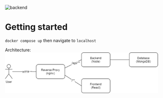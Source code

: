 ![backend](https://github.com/fedpet/aws-project/actions/workflows/backend.yml/badge.svg)

# Getting started
`docker compose up` then navigate to `localhost`

Architecture:
![Architecture](./documentation/arch.png)
